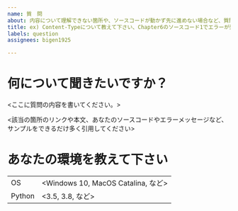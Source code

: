 ```yaml
---
name: 質　問
about: 内容について理解できない箇所や、ソースコードが動かず先に進めない場合など、質問したい場合はこちらを使ってください。
title: ex) Content-Typeについて教えて下さい、Chapter6のソースコード1でエラーが発生します
labels: question
assignees: bigen1925

---
```


# 何について聞きたいですか？

<ここに質問の内容を書いてください。>

<該当の箇所のリンクや本文、あなたのソースコードやエラーメッセージなど、サンプルをできるだけ多く引用してください>


# あなたの環境を教えて下さい

|              |                                                                  |
|--------|---------------------------------------|
| OS        | <Windows 10, MacOS Catalina, など> |
| Python | <3.5, 3.8, など>                                      |

